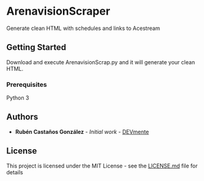 # ArenavisionScraper
Generate clean HTML with schedules and links to Acestream

## Getting Started

Download and execute ArenavisionScrap.py and it will generate your clean HTML.

### Prerequisites

Python 3

## Authors

* **Rubén Castaños González** - *Initial work* - [DEVmente](https://github.com/DEVmente)

## License

This project is licensed under the MIT License - see the [LICENSE.md](LICENSE) file for details
